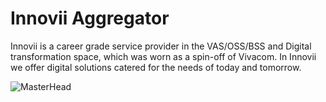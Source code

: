 # Innovii Aggregator
Innovii is a career grade service provider in the VAS/OSS/BSS and Digital transformation space, which was worn as a spin-off of Vivacom. In Innovii we offer digital solutions catered for the needs of today and tomorrow.

![MasterHead](https://innovii.et/img/s2.jpg)
